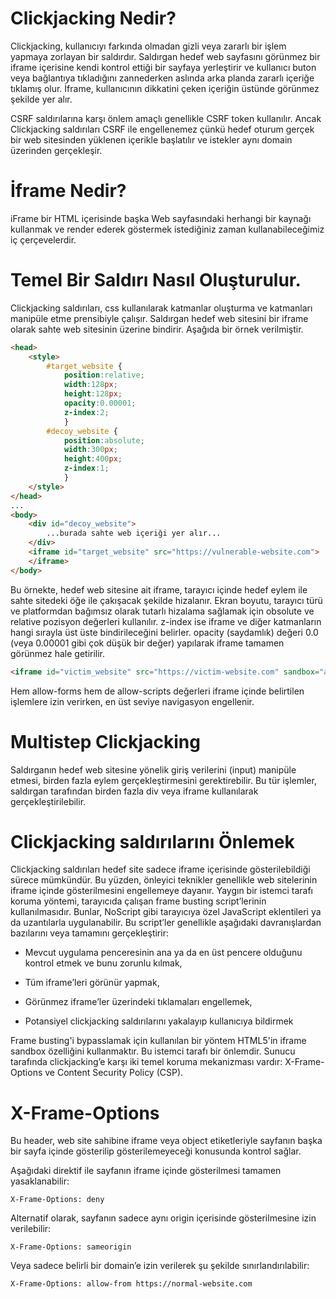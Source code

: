 # Clickjacking Nedir?
Clickjacking, kullanıcıyı farkında olmadan gizli veya zararlı bir işlem yapmaya zorlayan bir saldırdır. Saldırgan hedef web sayfasını görünmez bir iframe içerisine kendi kontrol ettiği bir sayfaya yerleştirir ve kullanıcı buton veya bağlantıya tıkladığını zannederken aslında arka planda zararlı içeriğe tıklamış olur. İframe, kullanıcının dikkatini çeken içeriğin üstünde görünmez şekilde yer alır.

CSRF saldırılarına karşı önlem amaçlı genellikle CSRF token kullanılır. Ancak Clickjacking saldırıları CSRF ile engellenemez çünkü hedef oturum gerçek bir web sitesinden yüklenen içerikle başlatılır ve istekler aynı domain üzerinden gerçekleşir.

# İframe Nedir?
iFrame bir HTML içerisinde başka Web sayfasındaki herhangi bir kaynağı kullanmak ve render ederek göstermek istediğiniz zaman kullanabileceğimiz iç çerçevelerdir.

# Temel Bir Saldırı Nasıl Oluşturulur.
Clickjacking saldırıları, css kullanılarak katmanlar oluşturma ve katmanları manipüle etme prensibiyle çalışır. Saldırgan hedef web sitesini bir iframe olarak sahte web sitesinin üzerine bindirir. Aşağıda bir örnek verilmiştir.

```html
<head>
	<style>
		#target_website {
			position:relative;
			width:128px;
			height:128px;
			opacity:0.00001;
			z-index:2;
			}
		#decoy_website {
			position:absolute;
			width:300px;
			height:400px;
			z-index:1;
			}
	</style>
</head>
...
<body>
	<div id="decoy_website">
		...burada sahte web içeriği yer alır...
	</div>
	<iframe id="target_website" src="https://vulnerable-website.com">
	</iframe>
</body>
```

Bu örnekte, hedef web sitesine ait iframe, tarayıcı içinde hedef eylem ile sahte sitedeki öğe ile çakışacak şekilde hizalanır. Ekran boyutu, tarayıcı türü ve platformdan bağımsız olarak tutarlı hizalama sağlamak için obsolute ve relative pozisyon değerleri kullanılır.
z-index ise iframe ve diğer katmanların hangi sırayla üst üste bindirileceğini belirler.
opacity (saydamlık) değeri 0.0 (veya 0.00001 gibi çok düşük bir değer) yapılarak iframe tamamen görünmez hale getirilir.

```html
<iframe id="victim_website" src="https://victim-website.com" sandbox="allow-forms"></iframe>
```

Hem allow-forms hem de allow-scripts değerleri iframe içinde belirtilen işlemlere izin verirken, en üst seviye navigasyon engellenir.

# Multistep Clickjacking
Saldırganın hedef web sitesine yönelik giriş verilerini (input) manipüle etmesi, birden fazla eylem gerçekleştirmesini gerektirebilir. Bu tür işlemler, saldırgan tarafından birden fazla div veya iframe kullanılarak gerçekleştirilebilir. 

# Clickjacking saldırılarını Önlemek
Clickjacking saldırıları hedef site sadece iframe içerisinde gösterilebildiği sürece mümkündür. Bu yüzden, önleyici teknikler genellikle web sitelerinin iframe içinde gösterilmesini engellemeye dayanır. Yaygın bir istemci tarafı koruma yöntemi, tarayıcıda çalışan frame busting script’lerinin kullanılmasıdır. Bunlar, NoScript gibi tarayıcıya özel JavaScript eklentileri ya da uzantılarla uygulanabilir. Bu script’ler genellikle aşağıdaki davranışlardan bazılarını veya tamamını gerçekleştirir:

- Mevcut uygulama penceresinin ana ya da en üst pencere olduğunu kontrol etmek ve bunu zorunlu kılmak,

- Tüm iframe’leri görünür yapmak,

- Görünmez iframe’ler üzerindeki tıklamaları engellemek,

- Potansiyel clickjacking saldırılarını yakalayıp kullanıcıya bildirmek

Frame busting'i bypasslamak için kullanılan bir yöntem HTML5'in iframe sandbox özelliğini kullanmaktır. Bu istemci tarafı bir önlemdir. Sunucu tarafında clickjacking’e karşı iki temel koruma mekanizması vardır: X-Frame-Options ve Content Security Policy (CSP).

# X-Frame-Options
Bu header, web site sahibine iframe veya object etiketleriyle sayfanın başka bir sayfa içinde gösterilip gösterilemeyeceği konusunda kontrol sağlar.

Aşağıdaki direktif ile sayfanın iframe içinde gösterilmesi tamamen yasaklanabilir:

```http
X-Frame-Options: deny
```

Alternatif olarak, sayfanın sadece aynı origin içerisinde gösterilmesine izin verilebilir:

```http
X-Frame-Options: sameorigin
```
Veya sadece belirli bir domain’e izin verilerek şu şekilde sınırlandırılabilir:

```http
X-Frame-Options: allow-from https://normal-website.com
```
